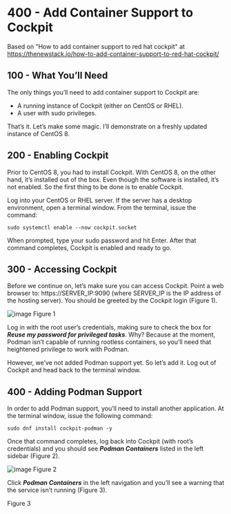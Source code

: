 # 400 - Add Container Support to Cockpit

Based on "How to add container support to red hat cockpit" at https://thenewstack.io/how-to-add-container-support-to-red-hat-cockpit/

## 100 - What You’ll Need

The only things you’ll need to add container support to Cockpit are:

- A running instance of Cockpit (either on CentOS or RHEL).
- A user with sudo privileges.

That’s it. Let’s make some magic. I’ll demonstrate on a freshly updated instance of CentOS 8.

## 200 - Enabling Cockpit

Prior to CentOS 8, you had to install Cockpit. With CentOS 8, on the other hand, it’s installed out of the box. Even though the software is installed, it’s not enabled. So the first thing to be done is to enable Cockpit.

Log into your CentOS or RHEL server. If the server has a desktop environment, open a terminal window. From the terminal, issue the command:
```
sudo systemctl enable --now cockpit.socket
```

When prompted, type your sudo password and hit Enter. After that command completes, Cockpit is enabled and ready to go.

## 300 - Accessing Cockpit

Before we continue on, let’s make sure you can access Cockpit. Point a web browser to: https://SERVER_IP:9090 (where SERVER_IP is the IP address of the hosting server). You should be greeted by the Cockpit login (Figure 1).

![image](https://user-images.githubusercontent.com/12828104/124254310-3c7e8a00-db29-11eb-8759-16b1e5921be7.png)
Figure 1

Log in with the root user’s credentials, making sure to check the box for ***Reuse my password for privileged tasks***. Why? Because at the moment, Podman isn’t capable of running rootless containers, so you’ll need that heightened privilege to work with Podman.

However, we’ve not added Podman support yet. So let’s add it. Log out of Cockpit and head back to the terminal window.

## 400 - Adding Podman Support

In order to add Podman support, you’ll need to install another application. At the terminal window, issue the following command:
```
sudo dnf install cockpit-podman -y
```

Once that command completes, log back into Cockpit (with root’s credentials) and you should see ***Podman Containers*** listed in the left sidebar (Figure 2).

![image](https://user-images.githubusercontent.com/12828104/124254843-c75f8480-db29-11eb-8907-e834cfe473a6.png)
Figure 2

Click ***Podman Containers*** in the left navigation and you’ll see a warning that the service isn’t running (Figure 3).


Figure 3
